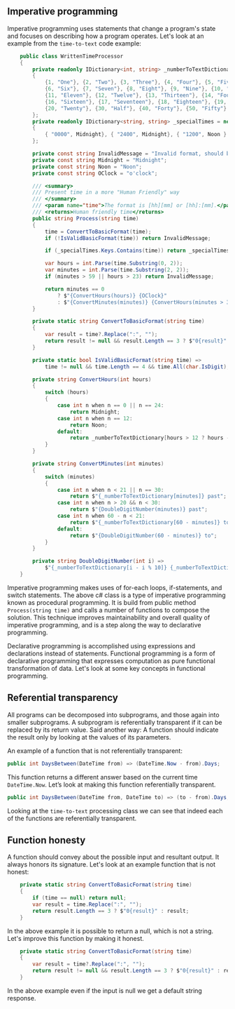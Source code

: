 ## Imperative programming 

Imperative programming uses statements that change a program's state and focuses on describing how a program operates. Let's look at an example from the `time-to-text` code example:

``` csharp
    public class WrittenTimeProcessor
    {
        private readonly IDictionary<int, string> _numberToTextDictionary = new Dictionary<int, string>
        {
            {1, "One"}, {2, "Two"}, {3, "Three"}, {4, "Four"}, {5, "Five"},
            {6, "Six"}, {7, "Seven"}, {8, "Eight"}, {9, "Nine"}, {10, "Ten"},
            {11, "Eleven"}, {12, "Twelve"}, {13, "Thirteen"}, {14, "Fourteen"}, {15, "Fifteen"},
            {16, "Sixteen"}, {17, "Seventeen"}, {18, "Eighteen"}, {19, "Nineteen"},
            {20, "Twenty"}, {30, "Half"}, {40, "Forty"}, {50, "Fifty"}
        };
        private readonly IDictionary<string, string> _specialTimes = new Dictionary<string, string>
        {
            { "0000", Midnight}, { "2400", Midnight}, { "1200", Noon }
        };

        private const string InvalidMessage = "Invalid format, should be [hh][mm] or [hh]:[mm]";
        private const string Midnight = "Midnight";
        private const string Noon = "Noon";
        private const string OClock = "o'clock";

        /// <summary>
        /// Present time in a more "Human Friendly" way
        /// </summary>
        /// <param name="time">The format is [hh][mm] or [hh]:[mm].</param>
        /// <returns>Human friendly time</returns>
        public string Process(string time)
        {
            time = ConvertToBasicFormat(time);
            if (!IsValidBasicFormat(time)) return InvalidMessage;

            if (_specialTimes.Keys.Contains(time)) return _specialTimes[time];

            var hours = int.Parse(time.Substring(0, 2));
            var minutes = int.Parse(time.Substring(2, 2));
            if (minutes > 59 || hours > 23) return InvalidMessage;

            return minutes == 0
                ? $"{ConvertHours(hours)} {OClock}"
                : $"{ConvertMinutes(minutes)} {ConvertHours(minutes > 30 ? hours + 1 : hours).ToLowerInvariant()}";
        }

        private static string ConvertToBasicFormat(string time)
        {
            var result = time?.Replace(":", "");
            return result != null && result.Length == 3 ? $"0{result}" : result;
        }

        private static bool IsValidBasicFormat(string time) =>
            time != null && time.Length == 4 && time.All(char.IsDigit);

        private string ConvertHours(int hours)
        {
            switch (hours)
            {
                case int n when n == 0 || n == 24:
                    return Midnight;
                case int n when n == 12:
                    return Noon;
                default:
                    return _numberToTextDictionary[hours > 12 ? hours - 12 : hours];
            }
        }

        private string ConvertMinutes(int minutes)
        {
            switch (minutes)
            {
                case int n when n < 21 || n == 30:
                    return $"{_numberToTextDictionary[minutes]} past";
                case int n when n > 20 && n < 30:
                    return $"{DoubleDigitNumber(minutes)} past";
                case int n when 60 - n < 21:
                    return $"{_numberToTextDictionary[60 - minutes]} to";
                default:
                    return $"{DoubleDigitNumber(60 - minutes)} to";
            }
        }

        private string DoubleDigitNumber(int i) =>
            $"{_numberToTextDictionary[i - i % 10]} {_numberToTextDictionary[i % 10].ToLowerInvariant()}";
    }
```

Imperative programming makes uses of for-each loops, if-statements, and switch statements.  The above c# class is a type of imperative programming known as procedural programming.  It is build from public method `Process(string time)` and calls a number of functions to compose the solution.  This technique improves maintainability and overall quality of imperative programming, and is a step along the way to declarative programming.

Declarative programming is  accomplished using expressions and declarations instead of statements.  Functional programming is a form of declarative programming that expresses computation as pure functional transformation of data.  Let's look at some key concepts in functional programming.

## Referential transparency

All programs can be decomposed into subprograms, and those again into smaller subprograms.  A subprogram is referentially transparent if it can be replaced by its return value.  Said another way: A function should indicate the result only by looking at the values of its parameters.

An example of a function that is not referentially transparent:

``` csharp
public int DaysBetween(DateTime from) => (DateTime.Now - from).Days;
```

This function returns a different answer based on the current time `DateTime.Now`.  Let’s look at making this function referentially transparent.

``` csharp
public int DaysBetween(DateTime from, DateTime to) => (to - from).Days;
```

Looking at the `time-to-text` processing class we can see that indeed each of the functions are referentially transparent.

## Function honesty

A function should convey about the possible input and resultant output.  It always honors its signature. Let's look at an example function that is not honest:

``` csharp
    private static string ConvertToBasicFormat(string time)
    {
        if (time == null) return null;
        var result = time.Replace(":", "");
        return result.Length == 3 ? $"0{result}" : result;
    }
```

In the above example it is possible to return a null, which is not a string. Let's improve this function by making it honest.

``` csharp
    private static string ConvertToBasicFormat(string time)
    {
        var result = time?.Replace(":", "");
        return result != null && result.Length == 3 ? $"0{result}" : result ?? "0000";
    }
```

In the above example even if the input is null we get a default string response. 

